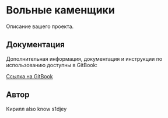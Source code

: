 # Вольные каменщики

Описание вашего проекта.

## Документация

Дополнительная информация, документация и инструкции по использованию доступны в GitBook:

[Ссылка на GitBook](http://your-gitbook-url.com)

## Автор

Кирилл also know s1djey
